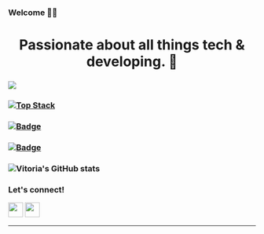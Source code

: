 ###  Welcome 👋🏻

# <h1 align="center"> Passionate about all things tech & developing. 🐣 </h1>


### ![](https://komarev.com/ghpvc/?username=your-github-d-756&color=ff69b4)

### [![Top Stack](https://widget.realdeveloper.pro/api/top?stack=JavaScript,Node.js,Express.js,Nest.js,Bootstrap,TypeScript,Python,PHP,Laravel,C#,.NET,React,Angular,Vue)](https://github.com/d-756)

### [![Badge](https://widget.realdeveloper.pro/api/badge?title=Languages%20and%20Framework&badges=JavaScript,React,Node.js,Express.js,Bootstrap,Typescript,Python,React-Native,Electron,SASS)](https://github.com/d-756)

### [![Badge](https://widget.realdeveloper.pro/api/badge?title=Database%20and%20DevOps&badges=MySQL,MongoDB,Mongoose,Firestore,Azure)](https://github.com/d-756)


### ![Vitoria's GitHub stats](https://github-readme-stats.vercel.app/api?username=d-756&show_icons=true&theme=radical) 



### Let's connect!


[<img height="30" src = "https://img.shields.io/badge/gmail-c14438?&style=flat&logo=gmail&logoColor=white">][gmail] 
[<img height="30" src="https://img.shields.io/badge/linkedin-blue.svg?&style=flat&logo=linkedin&logoColor=white" />][LinkedIn]
<br />
<hr />

[gmail]: mailto:/
[Linkedin]: / 

